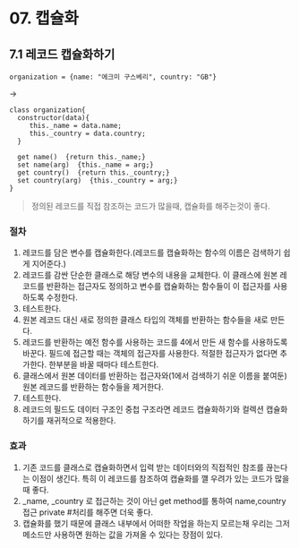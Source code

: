 # 07. 캡슐화

## 7.1 레코드 캡슐화하기
```JS
organization = {name: "에크미 구스베리", country: "GB"}
```
->
```JS
class organization{
  constructor(data){
     this._name = data.name;
     this._country = data.country;
  }
  
  get name()  {return this._name;}
  set name(arg)  {this._name = arg;}
  get country()  {return this._country;}
  set country(arg)  {this._country = arg;}
}
```
> 정의된 레코드를 직접 참조하는 코드가 많을때, 캡슐화를 해주는것이 좋다.


### 절차
1. 레코드를 담은 변수를 캡슐화한다.(레코드를 캡슐화하는 함수의 이름은 검색하기 쉽게 지어준다.)
2. 레코드를 감싼 단순한 클래스로 해당 변수의 내용을 교체한다. 이 클래스에 원본 레코드를 반환하는 접근자도 정의하고 변수를 캡슐화하는 함수들이 이 접근자를 사용하도록 수정한다.
3. 테스트한다.
4. 원본 레코드 대신 새로 정의한 클래스 타입의 객체를 반환하는 함수들을 새로 만든다.
5. 레코드를 반환하는 예전 함수를 사용하는 코드를 4에서 만든 새 함수를 사용하도록 바꾼다. 필드에 접근할 때는 객체의 접근자를 사용한다. 적절한 접근자가 없다면 추가한다. 한부분을 바꿀 때마다 테스트한다.
6. 클래스에서 원본 데이터를 반환하는 접근자와(1에서 검색하기 쉬운 이름을 붙여둔) 원본 레코드를 반환하는 함수들을 제거한다.
7. 테스트한다.
8. 레코드의 필드도 데이터 구조인 중첩 구조라면 레코드 캡슐화하기와 컬렉션 캡슐화하기를 재귀적으로 적용한다.

### 효과
1. 기존 코드를 클래스로 캡슐화하면서 입력 받는 데이터와의 직접적인 참조를 끊는다는 이점이 생긴다. 특히 이 레코드를 참조하여 캡슐화를 꺨 우려가 있는 코드가 많을 때 좋다.
2. _name, _country 로 접근하는 것이 아닌 get method를 통하여 name,country 접근 private #처리를 해주면 더욱 좋다.
3. 캡슐화를 했기 때문에 클래스 내부에서 어떠한 작업을 하는지 모르는채 우리는 그저 메소드만 사용하면 원하는 값을 가져올 수 있다는 장점이 있다.
